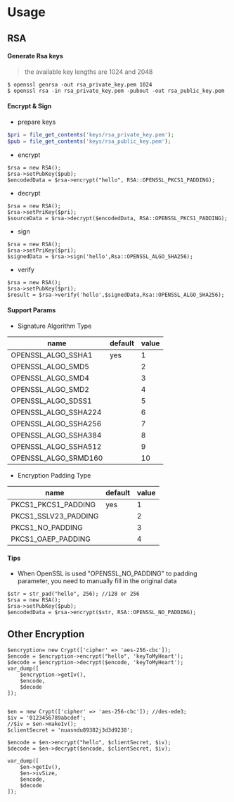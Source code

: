 # Usage

## RSA

#### Generate Rsa keys

> the available key lengths are 1024 and 2048

```
$ openssl genrsa -out rsa_private_key.pem 1024
$ openssl rsa -in rsa_private_key.pem -pubout -out rsa_public_key.pem
```


#### Encrypt & Sign

- prepare keys

```php
$pri = file_get_contents('keys/rsa_private_key.pem');
$pub = file_get_contents('keys/rsa_public_key.pem');
```
- encrypt

``` 
$rsa = new RSA();
$rsa->setPubKey($pub);
$encodedData = $rsa->encrypt("hello", RSA::OPENSSL_PKCS1_PADDING);
```

- decrypt

```
$rsa = new RSA();
$rsa->setPriKey($pri);
$sourceData = $rsa->decrypt($encodedData, RSA::OPENSSL_PKCS1_PADDING);
```

- sign

```
$rsa = new RSA();
$rsa->setPriKey($pri);
$signedData = $rsa->sign('hello',Rsa::OPENSSL_ALGO_SHA256);
```


- verify

```
$rsa = new RSA();
$rsa->setPubKey($pri);
$result = $rsa->verify('hello',$signedData,Rsa::OPENSSL_ALGO_SHA256);
```

#### Support Params

- Signature Algorithm Type

| name | default |value |
|------|-------|-------|
|OPENSSL_ALGO_SSHA1 | yes | 1 |
|OPENSSL_ALGO_SMD5 | | 2 |
|OPENSSL_ALGO_SMD4 | | 3 |
|OPENSSL_ALGO_SMD2 | | 4 |
|OPENSSL_ALGO_SDSS1 | | 5|
|OPENSSL_ALGO_SSHA224 | | 6 |
|OPENSSL_ALGO_SSHA256 | | 7 |
|OPENSSL_ALGO_SSHA384 | | 8  |
|OPENSSL_ALGO_SSHA512 | | 9 |
|OPENSSL_ALGO_SRMD160 | | 10 |

- Encryption Padding Type

| name | default | value |
|------|-------|-------|
| PKCS1_PKCS1_PADDING | yes | 1 |
| PKCS1_SSLV23_PADDING | | 2 |
| PKCS1_NO_PADDING |  | 3 |
| PKCS1_OAEP_PADDING | | 4 |

#### Tips

- When OpenSSL is used "OPENSSL_NO_PADDING" to padding parameter, you need to manually fill in the original data

``` 
$str = str_pad("hello", 256); //128 or 256 
$rsa = new RSA();
$rsa->setPubKey($pub);
$encodedData = $rsa->encrypt($str, RSA::OPENSSL_NO_PADDING);
```

## Other Encryption

```
$encryption= new Crypt(['cipher' => 'aes-256-cbc']);
$encode = $encryption->encrypt("hello", 'keyToMyHeart');
$decode = $encryption->decrypt($encode, 'keyToMyHeart');
var_dump([
    $encryption->getIv(),
    $encode,
    $decode
]);
```


```

$en = new Crypt(['cipher' => 'aes-256-cbc']); //des-ede3;
$iv = '0123456789abcdef';
//$iv = $en->makeIv();
$clientSecret = 'nuasndu89382j3d3d9238';

$encode = $en->encrypt("hello", $clientSecret, $iv);
$decode = $en->decrypt($encode, $clientSecret, $iv);

var_dump([
    $en->getIv(),
    $en->ivSize,
    $encode,
    $decode
]);

```